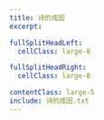 ```yaml
---
title: 诗的成因
excerpt:

fullSplitHeadLeft:
  cellClass: large-8

fullSplitHeadRight:
  cellClass: large-8

contentClass: large-5
include: 诗的成因.txt
---
```

